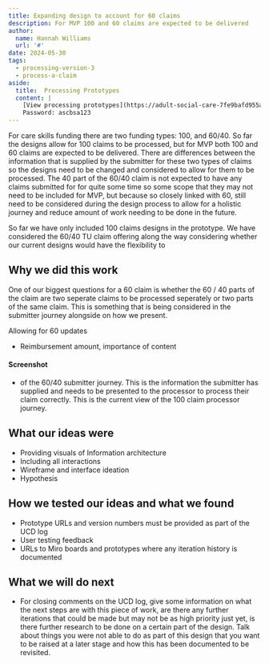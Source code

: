 ```yaml
---
title: Expanding design to account for 60 claims
description: For MVP 100 and 60 claims are expected to be delivered
author:
  name: Hannah Williams
  url: '#'
date: 2024-05-30
tags:
  - processing-version-3
  - process-a-claim
aside:
  title:  Processing Prototypes
  content: |
    [View processing prototypes](https://adult-social-care-7fe9bafd955a.herokuapp.com/version-index?area=Processing) 
    Password: ascbsa123
---
```


For care skills funding there are two funding types: 100, and 60/40. So far the designs allow for 100 claims to be processed, but for MVP both 100 and 60 claims are expected to be delivered. There are differences between the information that is supplied by the submitter for these two types of claims so the designs need to be changed and considered to allow for them to be processed. The 40 part of the 60/40 claim is not expected to have any claims submitted for for quite some time so some scope that they may not need to be included for MVP, but because so closely linked with 60, still need to be considered during the design process to allow for a holistic journey and reduce amount of work needing to be done in the future.


So far we have only included 100 claims designs in the prototype. We have considered the 60/40 TU claim offering along the way considering whether our current designs would have the flexibility to 

## Why we did this work

One of our biggest questions for a 60 claim is whether the 60 / 40 parts of the claim are two seperate claims to be processed seperately or two parts of the same claim. This is something that is being considered in the submitter journey alongside on how we present.

Allowing for 60 updates
- Reimbursement amount, importance of content 

#### Screenshot
- of the 60/40 submitter journey.
This is the information the submitter has supplied and needs to be presented to the processor to process their claim correctly.
This is the current view of the 100 claim processor journey.


## What our ideas were



- Providing visuals of Information architecture
- Including all interactions
- Wireframe and interface ideation
- Hypothesis

## How we tested our ideas and what we found

- Prototype URLs and version numbers must be provided as part of the UCD log
- User testing feedback
- URLs to Miro boards and prototypes where any iteration history is documented

## What we will do next
- For closing comments on the UCD log, give some information on what the next steps are with this piece of work, are there any further iterations that could be made but may not be as high priority just yet, is there further research to be done on a certain part of the design. Talk about things you were not able to do as part of this design that you want to be raised at a later stage and how this has been documented to be revisited.



